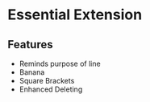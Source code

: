 # Essential Extension

## Features

- Reminds purpose of line
- Banana
- Square Brackets
- Enhanced Deleting
